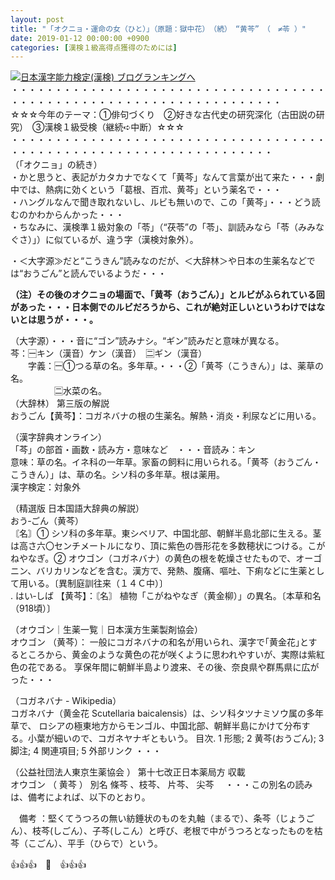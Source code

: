 ```yaml
---
layout: post
title: "「オクニョ・運命の女（ひと）」（原題：獄中花）　（続）　“黄芩”　（　≠苓 ）"
date: 2019-01-12 00:00:00 +0900
categories: [漢検１級高得点獲得のためには]
---
```


[![](/syuusyuu9701/assets/images/「オクニョ・運命の女（ひと）」（原題：獄中花）-（続）-“黄芩”-（-≠苓-）-br_c_3028_1.gif)](http://blog.with2.net/link.php?1659096:3028 "日本漢字能力検定(漢検) ブログランキングへ")[日本漢字能力検定(漢検) ブログランキングへ](http://blog.with2.net/link.php?1659096:3028)  
・・・・・・・・・・・・・・・・・・・・・・・・・・・・・・・・・・・・・・・・・・・・・・・・・・・・・・・・・・・・・・・・・・・  
☆☆☆今年のテーマ：①俳句づくり　②好きな古代史の研究深化（古田説の研究）　③漢検１級受検（継続➪中断）☆☆☆  
・・・・・・・・・・・・・・・・・・・・・・・・・・・・・・・・・・・・・・・・・・・・・・・・・・・・・・・・・・・・・・・・・・  
（「オクニョ」の続き）  
・かと思うと、表記がカタカナでなくて「黄芩」なんて言葉が出て来た・・・劇中では、熱病に効くという「葛根、百朮、黄芩」という薬名で・・・  
・ハングルなんで聞き取れないし、ルビも無いので、この「黄芩」・・・どう読むのかわからんかった・・・  
・ちなみに、漢検準１級対象の「苓」（“茯苓”の「苓」、訓読みなら「苓（みみなぐさ）」）に似ているが、違う字（漢検対象外）。  
  
・＜大字源≫だと“こうきん”読みなのだが、＜大辞林＞や日本の生薬名などでは“おうごん”と読んでいるようだ・・・  
  
**（注）その後のオクニョの場面で、「黄芩（おうごん）」とルビがふられている回があった・・・日本側でのルビだろうから、これが絶対正しいというわけではないとは思うが・・・。**  
  
（大字源）・・・音に“ゴン”読みナシ。“ギン”読みだと意味が異なる。  
芩：🈩キン（漢音）ケン（漢音）　🈔ギン（漢音）  
　　字義：🈩①つる草の名。多年草。・・・②「黄芩（こうきん）」は、薬草の名。  
　　　　　🈔水菜の名。  
（大辞林） 第三版の解説  
おうごん【黄芩】：コガネバナの根の生薬名。解熱・消炎・利尿などに用いる。   
  
（漢字辞典オンライン）  
「芩」の部首・画数・読み方・意味など　・・・音読み：キン   
意味：草の名。イネ科の一年草。家畜の飼料に用いられる。「黄芩（おうごん・こうきん）」は、草の名。シソ科の多年草。根は薬用。   
漢字検定：対象外   
  
（精選版 日本国語大辞典の解説）  
おう‐ごん（黄芩）  
〘名〙① シソ科の多年草。東シベリア、中国北部、朝鮮半島北部に生える。茎は高さ六〇センチメートルになり、頂に紫色の唇形花を多数穂状につける。こがねやなぎ。② オウゴン（コガネバナ）の黄色の根を乾燥させたもので、オーゴニン、バリカリンなどを含む。漢方で、発熱、腹痛、嘔吐、下痢などに生薬として用いる。〔異制庭訓往来（１４Ｃ中）〕  
. はい‐しば 【黄芩】：〘名〙 植物「こがねやなぎ（黄金柳）」の異名。〔本草和名（918頃）〕  
  
（オウゴン｜生薬一覧｜日本漢方生薬製剤協会）  
オウゴン （黄芩）： 一般にコガネバナの和名が用いられ、漢字で｢黄金花｣とするところから、黄金のような黄色の花が咲くように思われやすいが、実際は紫紅色の花である。 享保年間に朝鮮半島より渡来、その後、奈良県や群馬県に広がった・・・  
  
（コガネバナ - Wikipedia）  
コガネバナ（黄金花 Scutellaria baicalensis）は、シソ科タツナミソウ属の多年草で、 ロシアの極東地方からモンゴル、中国北部、朝鮮半島にかけて分布する。小葉が細いので、コガネヤナギともいう。 目次. 1 形態; 2 黄芩(おうごん); 3 脚注; 4 関連項目; 5 外部リンク ・・・  
  
（公益社団法人東京生薬協会 ） 第十七改正日本薬局方 収載   
オウゴン （ 黄芩 ） 別名 條芩 、枝芩、 片芩、 尖芩 　・・・この別名の読みは、備考によれば、以下のとおり。  
  
　備考 ：堅くてうつろの無い紡錘状のものを丸軸（まるで）、条芩（じょうごん）、枝芩(しごん）、子芩(しこん）と呼び、老根で中がうつろとなったものを枯芩（こごん）、平手（ひらで）という。   
  
👍👍👍　🐖　👍👍👍
